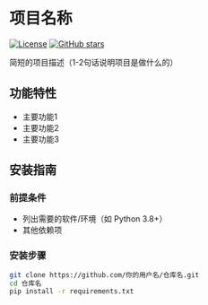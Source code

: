 # 项目名称

[![License](https://img.shields.io/badge/license-MIT-blue.svg)](LICENSE)
[![GitHub stars](https://img.shields.io/github/stars/你的用户名/仓库名.svg?style=social)](https://github.com/你的用户名/仓库名/stargazers)

简短的项目描述（1-2句话说明项目是做什么的）

## 功能特性

- 主要功能1
- 主要功能2
- 主要功能3

## 安装指南

### 前提条件

- 列出需要的软件/环境（如 Python 3.8+）
- 其他依赖项

### 安装步骤

```bash
git clone https://github.com/你的用户名/仓库名.git
cd 仓库名
pip install -r requirements.txt
